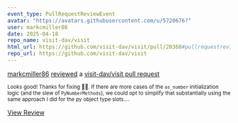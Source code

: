 ```yaml
---
event_type: PullRequestReviewEvent
avatar: "https://avatars.githubusercontent.com/u/5720676?"
user: markcmiller86
date: 2025-04-18
repo_name: visit-dav/visit
html_url: https://github.com/visit-dav/visit/pull/20368#pullrequestreview-2777155067
repo_url: https://github.com/visit-dav/visit
---
```


<a href='https://github.com/markcmiller86' target='_blank'>markcmiller86</a> <a href='https://github.com/visit-dav/visit/pull/20368#pullrequestreview-2777155067' target='_blank'>reviewed</a> a <a href='https://github.com/visit-dav/visit/pull/20368' target='_blank'>visit-dav/visit pull request</a>

<small>Looks good! Thanks for fixing 💪🏻. If there are more cases of the `as_number` initialization logic (and the slew of `PyNumberMethods`), we could opt to simplify that substantially using the same approach I did for the py object type slots....</small>

<a href='https://github.com/visit-dav/visit/pull/20368#pullrequestreview-2777155067' target='_blank'>View Review</a>